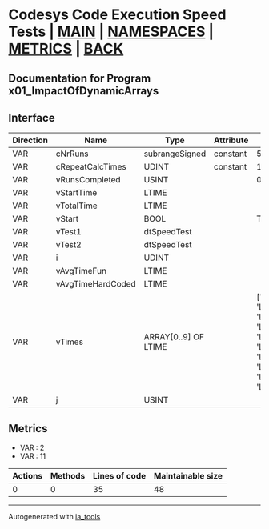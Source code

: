 # Codesys Code Execution Speed Tests | [MAIN] | [NAMESPACES] | [METRICS] | [BACK]  

## Documentation for Program x01_ImpactOfDynamicArrays  

## Interface  

| Direction | Name | Type | Attribute | Initial Value | Documentation |
| --------- | ---- | ---- | --------- | ------------- | ------------- |
| VAR | cNrRuns | subrangeSigned | constant | 5 |  |  
| VAR | cRepeatCalcTimes | UDINT | constant | 1000000 | 1 Million times |  
| VAR | vRunsCompleted | USINT |  | 0 |  |  
| VAR | vStartTime | LTIME |  |  |  |  
| VAR | vTotalTime | LTIME |  |  |  |  
| VAR | vStart | BOOL |  | TRUE |  |  
| VAR | vTest1 | dtSpeedTest |  |  |  |  
| VAR | vTest2 | dtSpeedTest |  |  |  |  
| VAR | i | UDINT |  |  |  |  
| VAR | vAvgTimeFun | LTIME |  |  | Test vars |  
| VAR | vAvgTimeHardCoded | LTIME |  |  |  |  
| VAR | vTimes | ARRAY[0..9] OF LTIME |  | ['LTIME#1ms0us0ns', 'LTIME#2ms0us0ns', 'LTIME#3ms0us0ns', 'LTIME#4ms0us0ns', 'LTIME#5ms0us0ns', 'LTIME#6ms0us0ns', 'LTIME#7ms0us0ns', 'LTIME#8ms0us0ns', 'LTIME#9ms0us0ns', 'LTIME#10ms0us0ns'] |  |  
| VAR | j | USINT |  |  |  |  


## Metrics  

- VAR : 2
- VAR : 11

| Actions | Methods | Lines of code | Maintainable size |
| ------- | ------- | ------------- | ----------------- |
| 0 | 0 | 35 | 48 |

---
Autogenerated with [ia_tools](https://github.com/tkucic/ia_tools)  

[MAIN]: ../../../../index.md
[NAMESPACES]: ../../nsList.md
[METRICS]: ../../../metrics.md
[BACK]: ../nsMain.md
